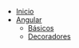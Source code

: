 <!-- docs/_sidebar.md -->

* [Inicio](/)
* [Angular](/es/angular/index.md "Angular")
  * [Básicos](/es/angular/angular-basics.md "Angular")
  * [Decoradores](/es/angular/decoradores.md "Decoradores")
